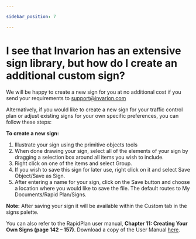 ```yaml
---

sidebar_position: 7

---
```


# I see that Invarion has an extensive sign library, but how do I create an additional custom sign?

We will be happy to create a new sign for you at no additional cost if you send your requirements to [support@invarion.com](mailto:support@invarion.com)

Alternatively, if you would like to create a new sign for your traffic control plan or adjust existing signs for your own specific preferences, you can follow these steps:

**To create a new sign:**

1. Illustrate your sign using the primitive objects tools
2. When done drawing your sign, select all of the elements of your sign by dragging a selection box around all items you wish to include.
3. Right click on one of the items and select Group.
4. If you wish to save this sign for later use, right click on it and select Save Object/Save as Sign.
5. After entering a name for your sign, click on the Save button and choose a location where you would like to save the file. The default routes to My Documents/Rapid Plan/Signs.

**Note:** After saving your sign it will be available within the Custom tab in the signs palette.

You can also refer to the RapidPlan user manual, **Chapter 11: Creating Your Own Signs (page 142 – 157)**. Download a copy of the User Manual [here](https://rapidplan.net/webinstall/manual/rapidplan/manual.pdf).
